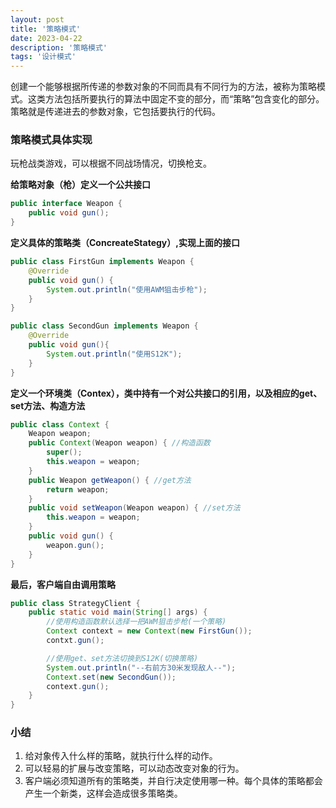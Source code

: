 ```yaml
---
layout: post
title: '策略模式'
date: 2023-04-22
description: '策略模式'
tags: '设计模式'
--- 
```


创建一个能够根据所传递的参数对象的不同而具有不同行为的方法，被称为策略模式。这类方法包括所要执行的算法中固定不变的部分，而“策略”包含变化的部分。策略就是传递进去的参数对象，它包括要执行的代码。

### 策略模式具体实现

玩枪战类游戏，可以根据不同战场情况，切换枪支。

**给策略对象（枪）定义一个公共接口**

```java
public interface Weapon {
    public void gun();
}
```

**定义具体的策略类（ConcreateStategy）,实现上面的接口**

```java
public class FirstGun implements Weapon {
    @Override
    public void gun() {
        System.out.println("使用AWM狙击步枪");
    }
}
```

```java
public class SecondGun implements Weapon {
    @Override
    public void gun(){
        System.out.println("使用S12K");
    }
}
```

**定义一个环境类（Contex），类中持有一个对公共接口的引用，以及相应的get、set方法、构造方法**

```java
public class Context {
    Weapon weapon;
    public Context(Weapon weapon) { //构造函数
        super();
        this.weapon = weapon;
    }
    public Weapon getWeapon() { //get方法
        return weapon;
    }
    public void setWeapon(Weapon weapon) { //set方法
        this.weapon = weapon;
    }
    public void gun() {
        weapon.gun();
    }
}
```

**最后，客户端自由调用策略**

```java
public class StrategyClient {
    public static void main(String[] args) {
        //使用构造函数默认选择一把AWM狙击步枪(一个策略)
        Context context = new Context(new FirstGun());
        contxt.gun();

        //使用get、set方法切换到S12K(切换策略)
        System.out.println("--右前方30米发现敌人--");
        Context.set(new SecondGun());
        context.gun();
    }
}
```

### 小结
1. 给对象传入什么样的策略，就执行什么样的动作。
2. 可以轻易的扩展与改变策略，可以动态改变对象的行为。
3. 客户端必须知道所有的策略类，并自行决定使用哪一种。每个具体的策略都会产生一个新类，这样会造成很多策略类。
